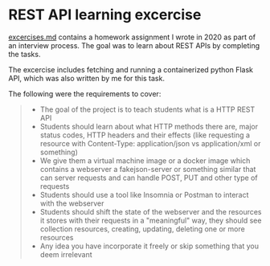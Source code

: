 # REST API learning excercise

[excercises.md](./excercises.md) contains a homework assignment I wrote in 2020 as part of an interview process. The goal was to learn about REST APIs by completing the tasks.

The excercise includes fetching and running a containerized python Flask API, which was also written by me for this task.

The following were the requirements to cover:
>- The goal of the project is to teach students what is a HTTP REST API
>- Students should learn about what HTTP methods there are, major status codes, HTTP headers and their effects (like requesting a resource with Content-Type: application/json vs application/xml or something)  
>- We give them a virtual machine image or a docker image which contains a webserver a fakejson-server or something similar that can server requests and can handle POST, PUT and other type of requests
>- Students should use a tool like Insomnia or Postman to interact with the webserver
>- Students should shift the state of the webserver and the resources it stores with their requests in a "meaningful" way, they should see collection resources, creating, updating, deleting one or more resources
>- Any idea you have incorporate it freely or skip something that you deem irrelevant
